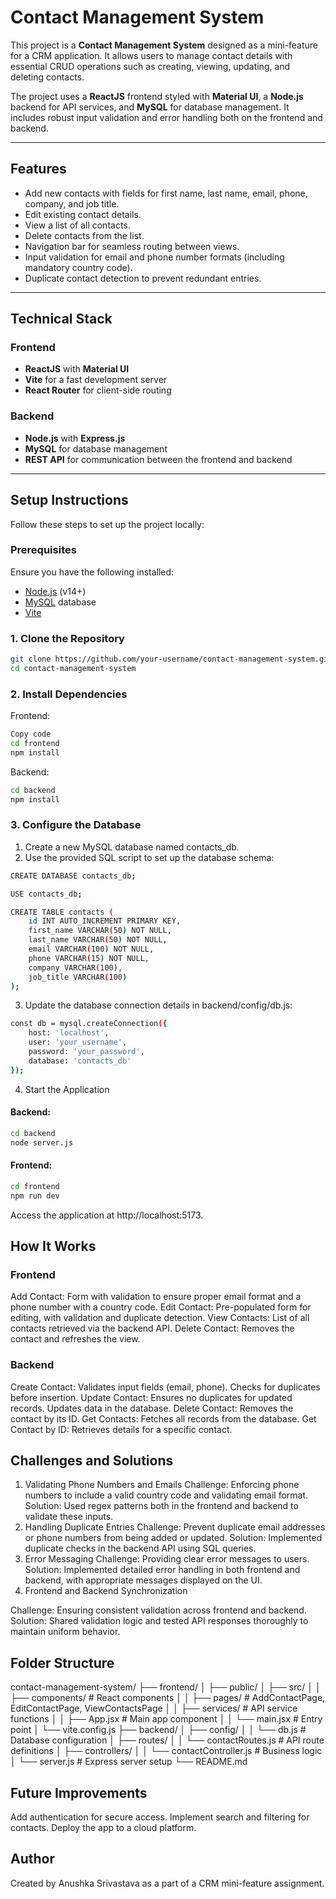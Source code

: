 # Contact Management System

This project is a **Contact Management System** designed as a mini-feature for a CRM application. It allows users to manage contact details with essential CRUD operations such as creating, viewing, updating, and deleting contacts. 

The project uses a **ReactJS** frontend styled with **Material UI**, a **Node.js** backend for API services, and **MySQL** for database management. It includes robust input validation and error handling both on the frontend and backend.

---

## Features

- Add new contacts with fields for first name, last name, email, phone, company, and job title.
- Edit existing contact details.
- View a list of all contacts.
- Delete contacts from the list.
- Navigation bar for seamless routing between views.
- Input validation for email and phone number formats (including mandatory country code).
- Duplicate contact detection to prevent redundant entries.

---

## Technical Stack

### Frontend
- **ReactJS** with **Material UI**
- **Vite** for a fast development server
- **React Router** for client-side routing

### Backend
- **Node.js** with **Express.js**
- **MySQL** for database management
- **REST API** for communication between the frontend and backend

---

## Setup Instructions

Follow these steps to set up the project locally:

### Prerequisites

Ensure you have the following installed:
- [Node.js](https://nodejs.org/) (v14+)
- [MySQL](https://www.mysql.com/) database
- [Vite](https://vitejs.dev/)

### 1. Clone the Repository

```bash
git clone https://github.com/your-username/contact-management-system.git
cd contact-management-system
```

### 2. Install Dependencies

Frontend:
```bash
Copy code
cd frontend
npm install
```
Backend:
```bash
cd backend
npm install
```
### 3. Configure the Database

1. Create a new MySQL database named contacts_db.
2. Use the provided SQL script to set up the database schema:

```bash
CREATE DATABASE contacts_db;

USE contacts_db;

CREATE TABLE contacts (
    id INT AUTO_INCREMENT PRIMARY KEY,
    first_name VARCHAR(50) NOT NULL,
    last_name VARCHAR(50) NOT NULL,
    email VARCHAR(100) NOT NULL,
    phone VARCHAR(15) NOT NULL,
    company VARCHAR(100),
    job_title VARCHAR(100)
);
```
3. Update the database connection details in backend/config/db.js:

```bash
const db = mysql.createConnection({
    host: 'localhost',
    user: 'your_username',
    password: 'your_password',
    database: 'contacts_db'
});
```

4. Start the Application

#### Backend:
```bash
cd backend
node server.js
```

#### Frontend:

```bash
cd frontend
npm run dev
```

Access the application at http://localhost:5173.

## How It Works

### Frontend

Add Contact: Form with validation to ensure proper email format and a phone number with a country code.
Edit Contact: Pre-populated form for editing, with validation and duplicate detection.
View Contacts: List of all contacts retrieved via the backend API.
Delete Contact: Removes the contact and refreshes the view.

### Backend
Create Contact:
Validates input fields (email, phone).
Checks for duplicates before insertion.
Update Contact:
Ensures no duplicates for updated records.
Updates data in the database.
Delete Contact:
Removes the contact by its ID.
Get Contacts:
Fetches all records from the database.
Get Contact by ID:
Retrieves details for a specific contact.

## Challenges and Solutions
1. Validating Phone Numbers and Emails
Challenge: Enforcing phone numbers to include a valid country code and validating email format.
Solution: Used regex patterns both in the frontend and backend to validate these inputs.
2. Handling Duplicate Entries
Challenge: Prevent duplicate email addresses or phone numbers from being added or updated.
Solution: Implemented duplicate checks in the backend API using SQL queries.
3. Error Messaging
Challenge: Providing clear error messages to users.
Solution: Implemented detailed error handling in both frontend and backend, with appropriate messages displayed on the UI.
4. Frontend and Backend Synchronization

Challenge: Ensuring consistent validation across frontend and backend.
Solution: Shared validation logic and tested API responses thoroughly to maintain uniform behavior.

## Folder Structure
contact-management-system/
├── frontend/
│   ├── public/
│   ├── src/
│   │   ├── components/     # React components
│   │   ├── pages/          # AddContactPage, EditContactPage, ViewContactsPage
│   │   ├── services/       # API service functions
│   │   ├── App.jsx         # Main app component
│   │   └── main.jsx        # Entry point
│   └── vite.config.js
├── backend/
│   ├── config/
│   │   └── db.js           # Database configuration
│   ├── routes/
│   │   └── contactRoutes.js # API route definitions
│   ├── controllers/
│   │   └── contactController.js # Business logic
│   └── server.js           # Express server setup
└── README.md


## Future Improvements
Add authentication for secure access.
Implement search and filtering for contacts.
Deploy the app to a cloud platform.

## Author
Created by Anushka Srivastava as a part of a CRM mini-feature assignment.


